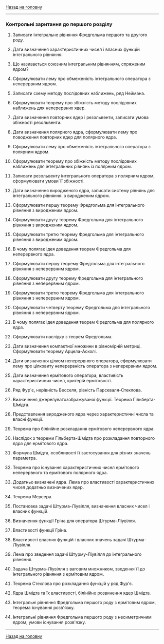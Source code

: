 <!--DEBUG-->

[Назад на головну](../README.md)

---

### Контрольні заритання до першого розділу

1. Записати інтегральне рівняння Фредгольма першого та другого роду.

2. Дати визначення характеристичних чисел і власних функцій інтегрального рівняння.

3. Що називається союзним інтегральним рівнянням, спряженим ядром?

4. Сформулювати лему про обмеженість інтегрального оператора з неперервним ядром.

5. Записати схему методу послідовних наближень, ряд Неймана.

6. Сформулювати теорему про збіжність методу послідовних наближень для неперервних ядер.

7. Дати визначення повторних ядер і резольвенти, записати умова збіжності резольвенти.

8. Дати визначення полярного ядра, сформулювати лему про поводження повторних ядер для полярного ядра.

9. Сформулювати лему про обмеженість інтегрального оператора з полярним ядром.

10. Сформулювати теорему про збіжність методу послідовних наближень для інтегральних рівнянь із полярним ядром.

11. Записати резольвенту інтегрального оператора з полярним ядром, сформулювати умови її збіжності.

12. Дати визначення виродженого ядра, записати систему рівнянь для інтегрального рівняння. з виродженим ядром.

13. Сформулювати першу теорему Фредгольма для інтегрального рівняння з виродженим ядром.

14. Сформулювати другу теорему Фредгольма для інтегрального рівняння з виродженим ядром.

15. Сформулювати третю теорему Фредгольма для інтегрального рівняння з виродженим ядром.

16. В чому полягає ідея доведення теорем Фредгольма для неперервного ядра.

17. Сформулювати першу теорему Фредгольма для інтегрального рівняння з неперервним ядром.

18. Сформулювати другу теорему Фредгольма для інтегрального рівняння з неперервним ядром.

19. Сформулювати третю теорему Фредгольма для інтегрального рівняння з неперервним ядром.

20. Сформулювати четверту теорему Фредгольма для інтегрального рівняння з неперервним ядром.

21. В чому полягає ідея доведення теорем Фредгольма для полярного ядра.

22. Сформулювати наслідку з теорем Фредгольма.

23. Дати визначення компактної множини в рівномірній метриці. Сформулювати теорему Арцела-Асколі.

24. Дати визначення цілком неперервного оператора, сформулювати лему про цілковиту неперервність оператора з неперервним ядром.

25. Дати визначення ермітового оператора, властивість характеристичних чисел, критерій ермітовості.

26. Ряд Фур'є, нерівність Бесселя, рівність Парсеваля-Стеклова.

27. Визначення джерелуватозображуваної функції. Теорема Гільберта-Шмідта.

28. Представлення виродженого ядра через характеристичні числа та власні функції.

29. Теорема про білінійне розкладання ермітового неперервного ядра.

30. Наслідок з теореми Гільберта-Шмідта про розкладання повторного ядра для ермітового ядра.

31. Формула Шмідта, особливості її застосування для різних значень параметра.

32. Теорема про існування характеристичних чисел ермітового неперервного та ермітового полярного ядра.

33. Додатньо визначені ядра. Лема про властивості характеристичних чисел додатньо визначених ядер.

34. Теорема Мерсера.

35. Постановка задачі Штурма-Ліувілля, визначення власних чисел і власних функцій.

36. Визначення функції Гріна для оператора Штурма-Ліувілля.

37. Властивості функції Гріна.

38. Властивості власних функцій і власних значень задачі Штурма-Ліувілля.

39. Лема про зведення задачі Штурму-Ліувілля до інтегрального рівняння.

40. Задача Штурма-Ліувілля з ваговим множником, зведення її до інтегрального рівняння з ермітовим ядром.

41. Теорема Стеклова про розкладання функцій у ряд Фур'є.

42. Ядра Шмідта та їх властивості, білінійне розвинення ядер Шмідта.

43. Інтегральні рівняння Фредгольма першого роду з ермітовим ядром, теорема існування розв'язку.

44. Інтегральні рівняння Фредгольма першого роду з несиметричним ядром, умови існування розв'язку.

---

[Назад на головну](../README.md)

